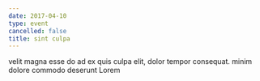 ```yaml
---
date: 2017-04-10
type: event
cancelled: false
title: sint culpa
---
```

velit magna esse do ad ex quis culpa elit, dolor tempor consequat. minim dolore commodo deserunt Lorem